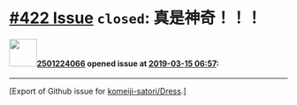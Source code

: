 # [\#422 Issue](https://github.com/komeiji-satori/Dress/issues/422) `closed`: 真是神奇！！！

#### <img src="https://avatars.githubusercontent.com/u/32894108?u=ab828d27aa1dfa4c64133c2c7925760a40129841&v=4" width="50">[2501224066](https://github.com/2501224066) opened issue at [2019-03-15 06:57](https://github.com/komeiji-satori/Dress/issues/422):






-------------------------------------------------------------------------------



[Export of Github issue for [komeiji-satori/Dress](https://github.com/komeiji-satori/Dress).]
